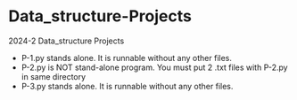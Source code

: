 # Data_structure-Projects
2024-2 Data_structure Projects

* P-1.py stands alone. It is runnable without any other files.
* P-2.py is NOT stand-alone program. You must put 2 .txt files with P-2.py in same directory
* P-3.py stands alone. It is runnable without any other files.

